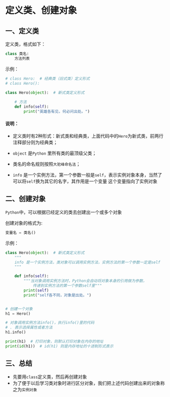 # 定义类、创建对象


## 一、定义类

定义类，格式如下：

```python
class 类名:
	方法列表

```

示例：

``` python
# class Hero:  # 经典类（旧式类）定义形式
# class Hero():

class Hero(object):  # 新式类定义形式
    
    # 方法
    def info(self):
        print("英雄各有见，何必问出处。")
```

#### 说明：
* 定义类时有2种形式：新式类和经典类，上面代码中的`Hero`为新式类，前两行注释部分则为经典类；

* `object` 是`Python` 里所有类的最顶级父类；

* 类名的命名规则按照`大驼峰命名法`；
*  `info` 是一个实例方法，第一个参数一般是`self`，表示实例对象本身，当然了可以将`self`换为其它的名字，其作用是一个变量 这个变量指向了实例对象



## 二、创建对象

`Python`中，可以根据已经定义的类去创建出一个或多个对象

创建对象的格式为:

```python
变量名 = 类名()
```

示例：

``` python
class Hero(object):  # 新式类定义形式
    """
    info 是一个实例方法，类对象可以调用实例方法，实例方法的第一个参数一定是self
    """

    def info(self):
        """当对象调用实例方法时，Python会自动将对象本身的引用做为参数，
            传递到实例方法的第一个参数self里"""
        print(self) 
        print("self各不同，对象是出处。")


# 创建一个对象
h1 = Hero()

# 对象调用实例方法info()，执行info()里的代码
# . 表示选择属性或者方法
h1.info()

print(h1)  # 打印对象，则默认打印对象在内存的地址
print(id(h1))  # id(h1) 则是内存地址的十进制形式表示


```



## 三、总结

* 先要用`class`定义类，然后再创建对象
* 为了便于以后学习类对象时进行区分对象，我们把上述代码创建出来的对象称之为`实例对象`